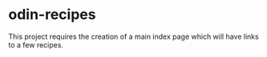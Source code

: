 # odin-recipes

This project requires the creation of a main index page which will have links to a few recipes.